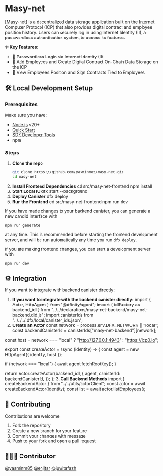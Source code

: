 # Masy-net

[Masy-net] is a decentralized data storage application built on the Internet Computer Protocol (ICP) that also provides digital contract and employee position history. Users can securely log in using Internet Identity (II), a passwordless authentication system, to access its features.

**✨ Key Features**:
- 🔐 Passwordless Login via Internet Identity (II)
- 🚀 Add Employees and Create Digital Contract On-Chain Data Storage on the ICP
- 🤩 View Employees Position and Sign Contracts Tied to Employees

## 🛠️ Local Development Setup
### Prerequisites
Make sure you have:
- [Node.js](https://nodejs.org/) v20+
- [Quick Start](https://internetcomputer.org/docs/current/developer-docs/setup/deploy-locally)
- [SDK Developer Tools](https://internetcomputer.org/docs/current/developer-docs/setup/install)
- npm

### Steps
1. **Clone the repo**
   ```bash
   git clone https://github.com/yasminm85/masy-net.git
   cd masy-net
2. **Install Frontend Dependencies**
  cd src/masy-net-frontend
  npm install
3. **Start Local IC**
  dfx start --background
4. **Deploy Canister**
  dfx deploy
5. **Run the Frontend**
  cd src/masy-net-frontend
  npm run dev

If you have made changes to your backend canister, you can generate a new candid interface with

```bash
npm run generate
```

at any time. This is recommended before starting the frontend development server, and will be run automatically any time you run `dfx deploy`.

If you are making frontend changes, you can start a development server with

```bash
npm run dev
```

## ⚙️ Integration
If you want to integrate with backend canister directly:
1. **If you want to integrate with the backend canister directly:**
import { Actor, HttpAgent } from "@dfinity/agent";
import { idlFactory as backend_idl } from "../../declarations/masy-net-backend/masy-net-backend.did.js";
import canisterIds from "../../../.dfx/local/canister_ids.json"; 
2. **Create an Actor**
const network = process.env.DFX_NETWORK || "local";
const backendCanisterId = canisterIds["masy-net-backend"][network];

const host = network === "local" 
  ? "http://127.0.0.1:4943" 
  : "https://icp0.io";

export const createActor = async (identity) => {
  const agent = new HttpAgent({ identity, host });

  if (network === "local") {
    await agent.fetchRootKey(); 
  }

  return Actor.createActor(backend_idl, {
    agent,
    canisterId: backendCanisterId,
  });
};
3. **Call Backend Methods**
import { createBackendActor } from "../../utils/actorClient";
const actor = await createBackendActor(identity);
const list = await actor.listEmployees();

## 🤝 Contributing
Contributions are welcome
1. Fork the repository
2. Create a new branch for your feature
3. Commit your changes with message
4. Push to your fork and open a pull request

## 👩🏻‍💻 Contributor
[@yasminm85](https://github.com/yasminm85)
[@enjltsr](https://github.com/enjltsr)
[@juwitafazh](https://github.com/juwitafazh)

